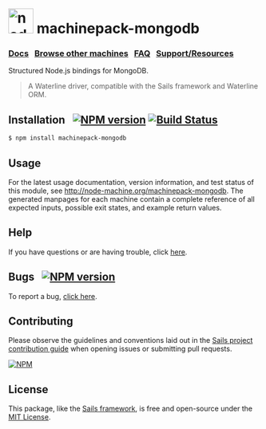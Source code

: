 <h1>
  <a href="http://node-machine.org" title="Node-Machine public registry"><img alt="node-machine logo" title="Node-Machine Project" src="http://node-machine.org/images/machine-anthropomorph-for-white-bg.png" width="50" /></a>
  machinepack-mongodb
</h1>


### [Docs](http://node-machine.org/machinepack-mongodb) &nbsp; [Browse other machines](http://node-machine.org/machinepacks) &nbsp;  [FAQ](http://node-machine.org/implementing/FAQ)  &nbsp;  [Support/Resources](http://sailsjs.com/support)

Structured Node.js bindings for MongoDB.

> A Waterline driver, compatible with the Sails framework and Waterline ORM.


## Installation &nbsp; [![NPM version](https://badge.fury.io/js/machinepack-mongodb.svg)](http://badge.fury.io/js/machinepack-mongodb) [![Build Status](https://travis-ci.org/treelinehq/machinepack-mongodb.png?branch=master)](https://travis-ci.org/treelinehq/machinepack-mongodb)

```sh
$ npm install machinepack-mongodb
```

## Usage

For the latest usage documentation, version information, and test status of this module, see <a href="http://node-machine.org/machinepack-mongodb" title="Structured Node.js bindings for MongoDB. (for node.js)">http://node-machine.org/machinepack-mongodb</a>.  The generated manpages for each machine contain a complete reference of all expected inputs, possible exit states, and example return values.


## Help

If you have questions or are having trouble, click [here](http://sailsjs.com/support).


## Bugs &nbsp; [![NPM version](https://badge.fury.io/js/machinepack-mongodb.svg)](http://npmjs.com/package/machinepack-mongodb)

To report a bug, [click here](http://sailsjs.com/bugs).


## Contributing

Please observe the guidelines and conventions laid out in the [Sails project contribution guide](http://sailsjs.com/documentation/contributing) when opening issues or submitting pull requests.

[![NPM](https://nodei.co/npm/machinepack-mongodb.png?downloads=true)](http://npmjs.com/package/machinepack-mongodb)


## License

This package, like the [Sails framework](http://sailsjs.com), is free and open-source under the [MIT License](http://sailsjs.com/license).
